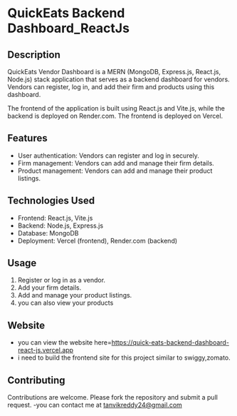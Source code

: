 # QuickEats Backend Dashboard_ReactJs

## Description

QuickEats Vendor Dashboard is a MERN (MongoDB, Express.js, React.js, Node.js) stack application that serves as a backend dashboard for vendors. Vendors can register, log in, and add their firm and products using this dashboard.

The frontend of the application is built using React.js and Vite.js, while the backend is deployed on Render.com. The frontend is deployed on Vercel.

## Features

- User authentication: Vendors can register and log in securely.
- Firm management: Vendors can add and manage their firm details.
- Product management: Vendors can add and manage their product listings.

## Technologies Used

- Frontend: React.js, Vite.js
- Backend: Node.js, Express.js
- Database: MongoDB
- Deployment: Vercel (frontend), Render.com (backend)


## Usage

1. Register or log in as a vendor.
2. Add your firm details.
3. Add and manage your product listings.
4. you can also view your products


## Website
- you can view the website here=https://quick-eats-backend-dashboard-react-js.vercel.app
- i need to build the frontend site for this project  similar to swiggy,zomato.

## Contributing

Contributions are welcome. Please fork the repository and submit a pull request.
-you can contact me at tanvikreddy24@gmail.com



